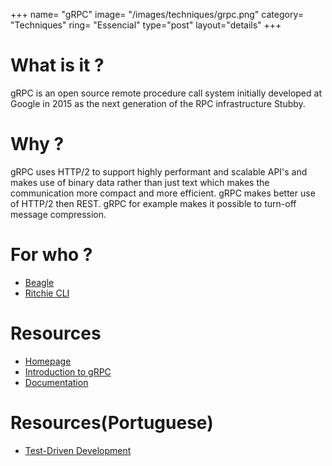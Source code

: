 +++
name= "gRPC"
image= "/images/techniques/grpc.png"
category= "Techniques"
ring= "Essencial"
type="post"
layout="details"
+++

# What is it ?

gRPC is an open source remote procedure call system initially developed at Google in 2015 as the next generation of the RPC infrastructure Stubby.

# Why ?

gRPC uses HTTP/2 to support highly performant and scalable API's and makes use of binary data rather than just text which makes the communication more compact and more efficient. gRPC makes better use of HTTP/2 then REST. gRPC for example makes it possible to turn-off message compression.

# For who ?

* [Beagle](https://usebeagle.io/)
* [Ritchie CLI](https://ritchiecli.io/)

# Resources
- [Homepage](https://grpc.io/)
- [Introduction to gRPC](https://grpc.io/docs/what-is-grpc/introduction/)
- [Documentation](https://grpc.io/docs/)

# Resources(Portuguese)
- [Test-Driven Development](https://www.casadocodigo.com.br/products/livro-tdd)
